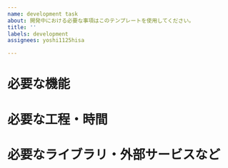 ```yaml
---
name: development task
about: 開発中における必要な事項はこのテンプレートを使用してください。
title: ''
labels: development
assignees: yoshi1125hisa

---
```


# 必要な機能

# 必要な工程・時間

# 必要なライブラリ・外部サービスなど
